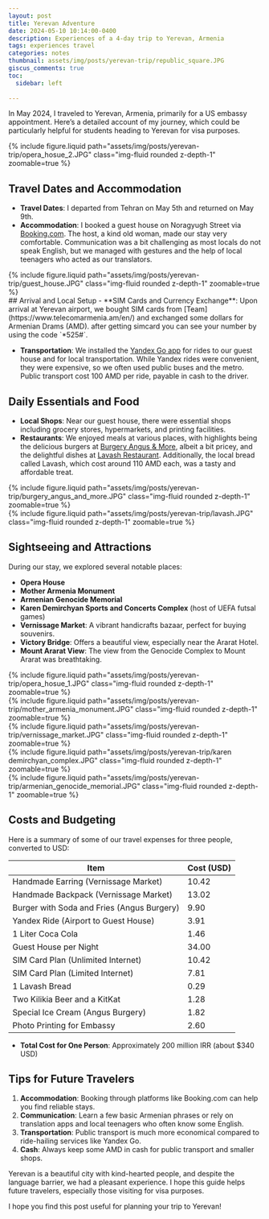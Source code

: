 ```yaml
---
layout: post
title: Yerevan Adventure
date: 2024-05-10 10:14:00-0400
description: Experiences of a 4-day trip to Yerevan, Armenia
tags: experiences travel
categories: notes
thumbnail: assets/img/posts/yerevan-trip/republic_square.JPG
giscus_comments: true
toc:
  sidebar: left
  
---
```


In May 2024, I traveled to Yerevan, Armenia, primarily for a US embassy appointment. Here’s a detailed account of my journey, which could be particularly helpful for students heading to Yerevan for visa purposes.

<div class="row mt-3">
    <div class="col-sm mt-3 mt-md-0">
        {% include figure.liquid path="assets/img/posts/yerevan-trip/opera_hosue_2.JPG" class="img-fluid rounded z-depth-1" zoomable=true %}
    </div>

</div>

## Travel Dates and Accommodation
- **Travel Dates**: I departed from Tehran on May 5th and returned on May 9th.
- **Accommodation**: I booked a guest house on Noragyugh Street via [Booking.com](https://www.booking.com/). The host, a kind old woman, made our stay very comfortable. Communication was a bit challenging as most locals do not speak English, but we managed with gestures and the help of local teenagers who acted as our translators.
<div class="row mt-3">
    <div class="col-sm mt-3 mt-md-0">
        {% include figure.liquid path="assets/img/posts/yerevan-trip/guest_house.JPG" class="img-fluid rounded z-depth-1" zoomable=true %}
    </div>

</div>
## Arrival and Local Setup
- **SIM Cards and Currency Exchange**: Upon arrival at Yerevan airport, we bought SIM cards from [Team](https://www.telecomarmenia.am/en/) and exchanged some dollars for Armenian Drams (AMD). after getting simcard you can see your number by using the code `*525#`.

- **Transportation**: We installed the [Yandex Go app](https://go.yandex/) for rides to our guest house and for local transportation. While Yandex rides were convenient, they were expensive, so we often used public buses and the metro. Public transport cost 100 AMD per ride, payable in cash to the driver.

## Daily Essentials and Food
- **Local Shops**: Near our guest house, there were essential shops including grocery stores, hypermarkets, and printing facilities.
- **Restaurants**: We enjoyed meals at various places, with highlights being the delicious burgers at [Burgery Angus & More](https://www.yeremyanprojects.com/en/restaurants/burgery), albeit a bit pricey, and the delightful dishes at [Lavash Restaurant](https://www.yeremyanprojects.com/en/restaurants/lavash). Additionally, the local bread called Lavash, which cost around 110 AMD each, was a tasty and affordable treat.

<div class="row mt-3">
    <div class="col-sm mt-3 mt-md-0">
        {% include figure.liquid path="assets/img/posts/yerevan-trip/burgery_angus_and_more.JPG" class="img-fluid rounded z-depth-1" zoomable=true %}
    </div>
        <div class="col-sm mt-3 mt-md-0">
        {% include figure.liquid path="assets/img/posts/yerevan-trip/lavash.JPG" class="img-fluid rounded z-depth-1" zoomable=true %}
    </div>

</div>

## Sightseeing and Attractions
During our stay, we explored several notable places:
- **Opera House**
- **Mother Armenia Monument**
- **Armenian Genocide Memorial**
- **Karen Demirchyan Sports and Concerts Complex** (host of UEFA futsal games)
- **Vernissage Market**: A vibrant handicrafts bazaar, perfect for buying souvenirs.
- **Victory Bridge**: Offers a beautiful view, especially near the Ararat Hotel.
- **Mount Ararat View**: The view from the Genocide Complex to Mount Ararat was breathtaking.

<div class="row mt-3">
    <div class="col-sm mt-3 mt-md-0">
        {% include figure.liquid path="assets/img/posts/yerevan-trip/opera_hosue_1.JPG" class="img-fluid rounded z-depth-1" zoomable=true %}
    </div>
        <div class="col-sm mt-3 mt-md-0">
        {% include figure.liquid path="assets/img/posts/yerevan-trip/mother_armenia_monument.JPG" class="img-fluid rounded z-depth-1" zoomable=true %}
    </div>
    <div class="col-sm mt-3 mt-md-0">
        {% include figure.liquid path="assets/img/posts/yerevan-trip/vernissage_market.JPG" class="img-fluid rounded z-depth-1" zoomable=true %}
    </div>
</div>
<div class="row mt-3">
    <div class="col-sm mt-3 mt-md-0">
        {% include figure.liquid path="assets/img/posts/yerevan-trip/karen demirchyan_complex.JPG" class="img-fluid rounded z-depth-1" zoomable=true %}
    </div>
    <div class="col-sm mt-3 mt-md-0">
        {% include figure.liquid path="assets/img/posts/yerevan-trip/armenian_genocide_memorial.JPG" class="img-fluid rounded z-depth-1" zoomable=true %}
    </div>
</div>

## Costs and Budgeting
Here is a summary of some of  our travel expenses for three people, converted to USD:

| **Item**                                | **Cost (USD)** |
|-----------------------------------------|----------------|
| Handmade Earring (Vernissage Market)    | 10.42          |
| Handmade Backpack  (Vernissage Market) | 13.02          |
| Burger with Soda and Fries (Angus Burgery)| 9.90         |
| Yandex Ride (Airport to Guest House)    | 3.91           |
| 1 Liter Coca Cola                       | 1.46           |
| Guest House per Night                   | 34.00          |
| SIM Card Plan (Unlimited Internet)      | 10.42          |
| SIM Card Plan (Limited Internet)        | 7.81           |
| 1 Lavash Bread                            | 0.29           |
| Two Kilikia Beer and a KitKat           | 1.28           |
| Special Ice Cream (Angus Burgery)       | 1.82           |
| Photo Printing for Embassy              | 2.60           |

- **Total Cost for One Person**: Approximately 200 million IRR (about $340 USD)


## Tips for Future Travelers
1. **Accommodation**: Booking through platforms like Booking.com can help you find reliable stays.
2. **Communication**: Learn a few basic Armenian phrases or rely on translation apps and local teenagers who often know some English.
3. **Transportation**: Public transport is much more economical compared to ride-hailing services like Yandex Go.
4. **Cash**: Always keep some AMD in cash for public transport and smaller shops.

Yerevan is a beautiful city with kind-hearted people, and despite the language barrier, we had a pleasant experience. I hope this guide helps future travelers, especially those visiting for visa purposes.

I hope you find this post useful for planning your trip to Yerevan!
